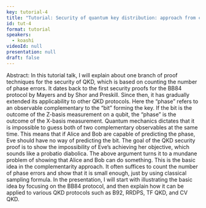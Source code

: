 ```yaml
---
key: tutorial-4
title: "Tutorial: Security of quantum key distribution: approach from complementarity"
id: tut-4
format: tutorial
speakers:
  - koashi
videoId: null
presentation: null
draft: false
---
```

Abstract: In this tutorial talk, I will explain about one branch of proof techniques for the security of QKD, which is based on counting the number of phase errors. It dates back to the first security proofs for the BB84 protocol by Mayers and by Shor and Preskill. Since then, it has gradually extended its applicability to other QKD protocols. Here the “phase” refers to an observable complementary to the “bit” forming the key. If the bit is the outcome of the Z-basis measurement on a qubit, the “phase” is the outcome of the X-basis measurement. Quantum mechanics dictates that it is impossible to guess both of two complementary observables at the same time. This means that if Alice and Bob are capable of predicting the phase, Eve should have no way of predicting the bit. The goal of the QKD security proof is to show the impossibility of Eve’s achieving her objective, which sounds like a probatio diabolica. The above argument turns it to a mundane problem of showing that Alice and Bob can do something. This is the basic idea in the complementarity approach. It often suffices to count the number of phase errors and show that it is small enough, just by using classical sampling formula. In the presentation, I will start with illustrating the basic idea by focusing on the BB84 protocol, and then explain how it can be applied to various QKD protocols such as B92, RRDPS, TF QKD, and CV QKD.
